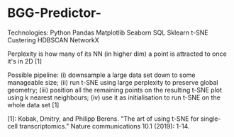 # BGG-Predictor-

Technologies:
Python
Pandas
Matplotlib
Seaborn
SQL
Sklearn
t-SNE
Custering
HDBSCAN
NetworkX

Perplexity is how many of its NN (in higher dim) a point is attracted to once it's in 2D [1]

Possible pipeline: 
(i) downsample a large data set down to some manageable size; 
(ii) run t-SNE using large perplexity to
preserve global geometry; 
(iii) position all the remaining points on the resulting t-SNE plot using k
nearest neighbours; 
(iv) use it as initialisation to run t-SNE on the whole data set [1]


[1]: Kobak, Dmitry, and Philipp Berens. "The art of using t-SNE for single-cell transcriptomics." Nature communications 10.1 (2019): 1-14.